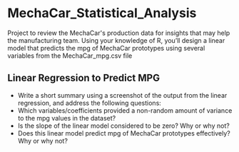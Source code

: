 # MechaCar_Statistical_Analysis
Project to review the MechaCar's production data for insights that may help the manufacturing team. Using your knowledge of R, you’ll design a linear model that predicts the mpg of MechaCar prototypes using several variables from the MechaCar_mpg.csv file

 ## Linear Regression to Predict MPG
 
- Write a short summary using a screenshot of the output from the linear regression, and address the following questions:
- Which variables/coefficients provided a non-random amount of variance to the mpg values in the dataset?
- Is the slope of the linear model considered to be zero? Why or why not?
- Does this linear model predict mpg of MechaCar prototypes effectively? Why or why not?